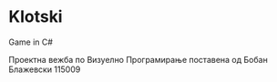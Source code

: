 Klotski
=======

Game in C#


Проектна вежба по Визуелно Програмирање поставена од Бобан Блажевски 115009
